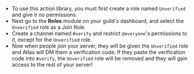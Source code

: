 * To use this action library, you must first create a role named `Unverified` and give it no permissions.
* Next go to the **Roles** module on your guild's dashboard, and select the `Unverified` role as a Join Role.
* Create a channel named `#verify` and restrict `@everyone`'s permissions to it, except for the `Unverified` role.
* Now when people join your server, they will be given the `Unverified` role and Atlas will DM them a verification code. If they paste the verification code into `#verify`, the `Unverified` role will be removed and they will gain access to the rest of your server!
